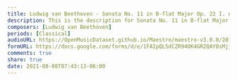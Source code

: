 ```yaml
---
title: Ludwig van Beethoven - Sonata No. 11 in B-flat Major Op. 22 I. Allegro con brio (1)
description: This is the description for Sonata No. 11 in B-flat Major Op. 22 I. Allegro con brio by Ludwig van Beethoven
composers: [Ludwig van Beethoven]
periods: [Classical]
audioURL: https://OpenMusicDataset.github.io/Maestro/maestro-v3.0.0/2015/MIDI-Unprocessed_R1_D1-1-8_mid--AUDIO-from_mp3_03_R1_2015_wav--3.midi
formURL: https://docs.google.com/forms/d/e/1FAIpQLSdCZR94OK4GR2QAY8sMjjW1Fc1v71v0hn23bCtqM0r732GMUQ/viewform
comments: true
share: true
date: 2021-08-08T07:43:13-06:00
---
```

